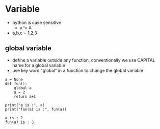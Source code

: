 # Variable

- python is case sensitive
	- a != A
- a,b,c = 1,2,3


## global variable
- define a variable outside any function, conventionally we use CAPITAL name for a global variable
- use key word "global" in a function to change the global variable
```
a = None
def fun():
	global a
	a = 2
	return a+1

print("a is :", a)
print("fun(a) is :", fun(a))

a is : 2
fun(a) is : 3
```
